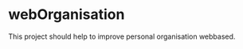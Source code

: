 webOrganisation
===============

This project should help to improve personal organisation webbased.
